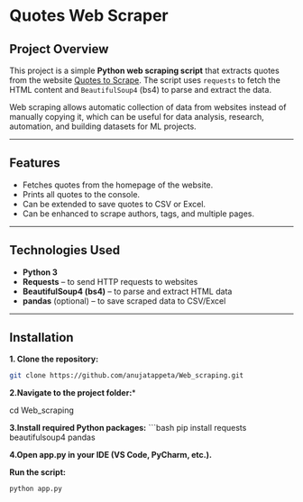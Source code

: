# Quotes Web Scraper

## Project Overview
This project is a simple **Python web scraping script** that extracts quotes from the website [Quotes to Scrape](https://quotes.toscrape.com/). The script uses `requests` to fetch the HTML content and `BeautifulSoup4` (bs4) to parse and extract the data.  

Web scraping allows automatic collection of data from websites instead of manually copying it, which can be useful for data analysis, research, automation, and building datasets for ML projects.

---

## Features
- Fetches quotes from the homepage of the website.
- Prints all quotes to the console.
- Can be extended to save quotes to CSV or Excel.
- Can be enhanced to scrape authors, tags, and multiple pages.

---

## Technologies Used
- **Python 3**
- **Requests** – to send HTTP requests to websites
- **BeautifulSoup4 (bs4)** – to parse and extract HTML data
- **pandas** (optional) – to save scraped data to CSV/Excel

---

## Installation
**1. Clone the repository:**
   ```bash
   git clone https://github.com/anujatappeta/Web_scraping.git
```
**2.Navigate to the project folder:***
    
   cd Web_scraping

**3.Install required Python packages:**
      ```bash
   pip install requests beautifulsoup4 pandas

**4.Open app.py in your IDE (VS Code, PyCharm, etc.).**
      
**Run the script:**
```bash
python app.py
```
